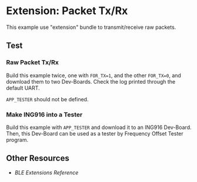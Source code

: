# Extension: Packet Tx/Rx

This example use "extension" bundle to transmit/receive raw packets.

## Test

### Raw Packet Tx/Rx

Build this example twice, one with `FOR_TX=1`, and the other `FOR_TX=0`, and download them
to two Dev-Boards. Check the log printed through the default UART.

`APP_TESTER` should not be defined.

### Make ING916 into a Tester

Build this example with `APP_TESTER` and download it to an ING916 Dev-Board. Then, this
Dev-Board can be used as a tester by Frequency Offset Tester program.

## Other Resources

* _BLE Extensions Reference_